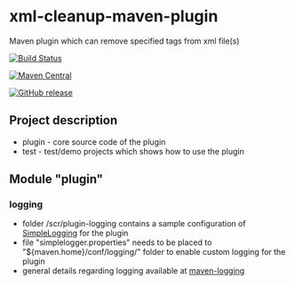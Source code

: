 # xml-cleanup-maven-plugin
Maven plugin which can remove specified tags from xml file(s)

[![Build Status](https://travis-ci.org/mogikanen9/xml-cleanup-maven-plugin.svg?branch=master)](https://travis-ci.org/mogikanen9/xml-cleanup-maven-plugin)

[![Maven Central](https://img.shields.io/maven-central/v/com.github.mogikanen9.maven.plugins/xml-cleanup-maven-plugin.svg?label=Maven%20Central)](https://search.maven.org/#search%7Cgav%7C1%7Cg%3A%22com.github.mogikanen9.maven.plugins%22%20AND%20a%3A%22xml-cleanup-maven-plugin%22)

[![GitHub release](https://img.shields.io/github/release/qubyte/rubidium.svg)](https://github.com/mogikanen9/xml-cleanup-maven-plugin/releases/tag/1.0)

## Project description
 * plugin - core source code of the plugin
 * test - test/demo projects which shows how to use the plugin

## Module "plugin"

### logging
 * folder /scr/plugin-logging contains a sample configuration of [SimpleLogging](https://www.slf4j.org/apidocs/org/slf4j/impl/SimpleLogger.html) for the plugin
 * file "simplelogger.properties" needs to be placed to "${maven.home}/conf/logging/" folder to enable custom logging for the plugin
 * general details regarding logging available at [maven-logging](https://maven.apache.org/maven-logging.html)
